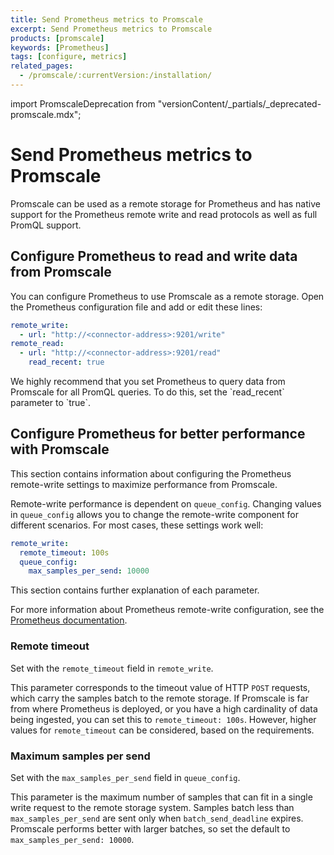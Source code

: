 ```yaml
---
title: Send Prometheus metrics to Promscale
excerpt: Send Prometheus metrics to Promscale
products: [promscale]
keywords: [Prometheus]
tags: [configure, metrics]
related_pages:
  - /promscale/:currentVersion:/installation/
---
```


import PromscaleDeprecation from "versionContent/_partials/_deprecated-promscale.mdx";

# Send Prometheus metrics to Promscale

<PromscaleDeprecation />

Promscale can be used as a remote storage for Prometheus and has native
support for the Prometheus remote write and read protocols as well as full
PromQL support.

## Configure Prometheus to read and write data from Promscale

You can configure Prometheus to use Promscale as a remote storage. Open the Prometheus configuration file and add or edit these lines:

```yaml
remote_write:
  - url: "http://<connector-address>:9201/write"
remote_read:
  - url: "http://<connector-address>:9201/read"
    read_recent: true
```

<Highlight type="important">
We highly recommend that you set Prometheus to query data from Promscale for all
PromQL queries. To do this, set the `read_recent` parameter to `true`.
</Highlight>

## Configure Prometheus for better performance with Promscale

This section contains information about configuring the Prometheus remote-write
settings to maximize performance from Promscale.

Remote-write performance is dependent on `queue_config`. Changing values in `queue_config` allows you to change the remote-write component for different scenarios. For most cases, these settings work well:

```yaml
remote_write:
  remote_timeout: 100s
  queue_config:
    max_samples_per_send: 10000
```

This section contains further explanation of each parameter.

For more information about Prometheus remote-write configuration, see the
[Prometheus documentation][prometheus-config].

### Remote timeout

Set with the `remote_timeout` field in `remote_write`.

This parameter corresponds to the timeout value of HTTP `POST` requests, which
carry the samples batch to the remote storage. If Promscale is far from where
Prometheus is deployed, or you have a high cardinality of data being ingested,
you can set this to `remote_timeout: 100s`. However, higher values for
`remote_timeout` can be considered, based on the requirements.

### Maximum samples per send

Set with the `max_samples_per_send` field in `queue_config`.

This parameter is the maximum number of samples that can fit in a single write
request to the remote storage system. Samples batch less than
`max_samples_per_send` are sent only when `batch_send_deadline` expires.
Promscale performs better with larger batches, so set the default to
`max_samples_per_send: 10000`.

[prometheus-config]: https://prometheus.io/docs/prometheus/latest/configuration/configuration/#remote_write

